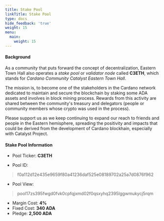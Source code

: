 ```yaml
---
title: Stake Pool
linkTitle: Stake Pool
type: docs
hide_feedback: 'true'
weight: 15
menu:
  main:
    weight: 15
---
```


#### **Background**

As a community that puts forward the concept of decentralization, Eastern Town Hall also operates a *stake pool* or *validator node* called **C3ETH**, which stands for *Cardano Community Catalyst Eastern Town Hall*.

The mission is, to become one of the stakeholders in the Cardano network dedicated to maintain and secure the blockchain by staking some ADA assets and involves in block mining process. Rewards from this activity are shared between the community's treasury and delegators (people or community members whose crypto was used in the process).

Please support us as we keep continuing to expand our reach to friends and people in the Eastern hemisphere, spreading the positivity and impacts that could be derived from the development of Cardano blockhain, especially with Catalyst Project.

#### **Stake Pool Information**

* Pool Ticker: **C3ETH**

* Pool ID: 
> f0a112d12e435e9659f80a41236daf525e08189702a25a7d0876f962

* Pool View: 
> pool17zs395fwgd0fvk0cpfqjxmd02f0qsxyhq2395lggwmukycj5rqm

* Margin Cost: **4%**
* Fixed Cost: **340 ADA**
* Pledge: **2,500 ADA**